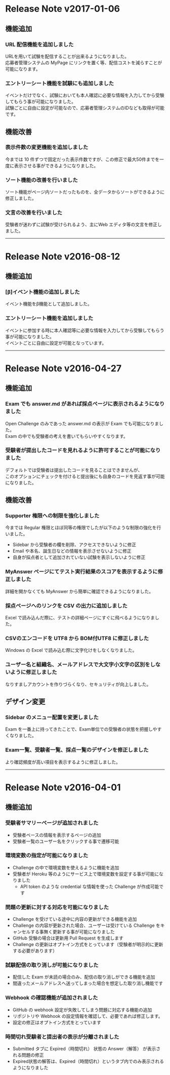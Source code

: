 # Release Note v2017-01-06

## 機能追加

### URL 配信機能を追加しました
URLを用いて試験を配信することが出来るようになりました。  
応募者管理システムの MyPage にリンクを置く等、配信コストを減らすことが可能になります。

### エントリーシート機能を試験にも追加しました
イベントだけでなく、試験においても本人確認に必要な情報を入力してから受験してもらう事が可能になりました。  
試験ごとに自由に設定が可能なので、応募者管理システムのIDなども取得が可能です。

## 機能改善

### 表示件数の変更機能を追加しました
今までは 10 件ずつで固定だった表示件数ですが、この修正で最大50件までを一度に表示させる事ができるようになりました。

### ソート機能の改善を行いました
ソート機能がページ内ソートだったものを、全データからソートができるように修正しました。

### 文言の改善を行いました
受験者が迷わずに試験が受けられるよう、主にWeb エディタ等の文言を修正しました。

--- --- --- --- ---

# Release Note v2016-08-12

## 機能追加

### [β]イベント機能の追加しました
イベント機能をβ機能として追加しました。

### エントリーシート機能を追加しました
イベントに参加する時に本人確認等に必要な情報を入力してから受験してもらう事が可能になりました。  
イベントごとに自由に設定が可能となっています。

--- --- --- --- ---

# Release Note v2016-04-27

## 機能追加

### Exam でも answer.md があれば採点ページに表示されるようになりました
Open Challenge のみであった answer.md の表示が Exam でも可能になりました。  
Exam の中でも受験者の考えを書いてもらいやすくなります。

### 受験者が提出したコードを見れるように許可することが可能になりました
デフォルトでは受験者は提出したコードを見ることはできませんが、  
このオプションにチェックを付けると提出後にも自身のコードを見返す事が可能になりました。

## 機能改善

### Supporter 権限への制限を強化しました
今までは Regular 権限とほぼ同等の権限でしたが以下のような制限の強化を行いました。
- Sidebar から受験者の欄を削除、アクセスできないように修正
- Email や本名、誕生日などの情報を表示させないように修正
- 自身が採点者として追加されていない試験を表示しないように修正

### MyAnswer ページにてテスト実行結果のスコアを表示するように修正しました
詳細を開かなくても MyAnswer から簡単に確認できるようになりました。

### 採点ページへのリンクを CSV の出力に追加しました
Excel で読み込んだ際に、テストの詳細ページにすぐに飛べるようになりました。

### CSVのエンコードを UTF8 から BOM付UTF8 に修正しました
Windows の Excel で読み込む際に文字化けをしなくなりました。

### ユーザー名と組織名、メールアドレスで大文字小文字の区別をしないように修正しました
なりすましアカウントを作りづらくなり、セキュリティが向上しました。

## デザイン変更

### Sidebar のメニュー配置を変更しました
Exam を一番上に持ってきたことで、Exam単位での受験者の状態を把握しやすくなりました。

### Exam一覧、受験者一覧、採点一覧のデザインを修正しました
より確認頻度が高い項目を表示するように修正しました。

--- --- --- --- ---

# Release Note v2016-04-01

## 機能追加
### 受験者サマリーページが追加されました
  - 受験者ベースの情報を表示するページの追加
  - 受験者一覧のユーザー名をクリックする事で遷移可能

### 環境変数の指定が可能になりました
  - Challenge の中で環境変数を使えるように機能を追加
  - 受験者が Heroku 等のようにサービス上で環境変数を設定する事が可能になりました
    - API token のような credential な情報を使った Challenge が作成可能です

### 問題の更新に対する対応を可能になりました
  - Challenge を受けている途中に内容の更新ができる機能を追加
  - Challenge の内容が更新された場合、ユーザーは受けている Challenge をキャンセルする事無く更新する事が可能になりました
  - GitHub 受験の場合は更新用 Pull Request を生成します
  - Challenge の更新はオプトイン方式をとっています（受験者が明示的に更新する必要があります）

### 試験配信の取り消しが可能になりました
  - 配信した Exam が未読の場合のみ、配信の取り消しができる機能を追加
  - 間違ったメールアドレスへ送ってしまった場合を想定した取り消し機能です

### Webhook の確認機能が追加されました
  - GitHub の webhook 設定が失敗してしまう問題に対応する機能の追加
  - リポジトリや Webhook の設定情報を確認して、必要であれば修正します。
  - 設定の修正はオプトイン方式をとっています

### 時間切れ受験者と提出者の表示が分離されました
  - Submitted タブに Expired（時間切れ） 状態の Answer（解答） が表示される問題の修正
  - Expired状態の解答は、Expired（時間切れ）というタブ内でのみ表示されるようになりました
